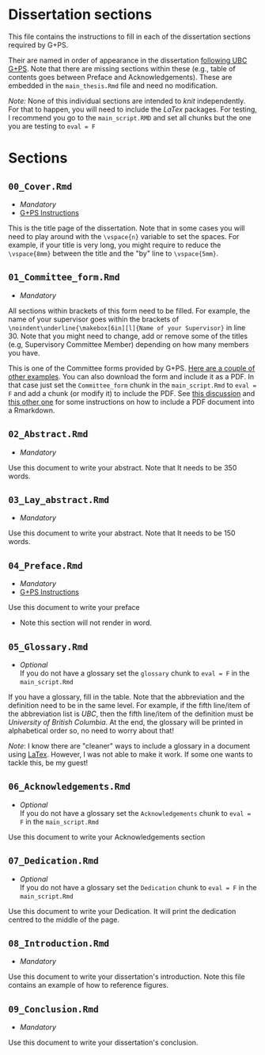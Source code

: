 # Dissertation sections

This file contains the instructions to fill in each of the dissertation sections required by G+PS.

Their are named in order of appearance in the dissertation [following UBC G+PS](https://www.grad.ubc.ca/current-students/dissertation-thesis-preparation/structure-theses-dissertations). Note that there are missing sections within these (e.g., table of contents goes between Preface and Acknowledgements). These are embedded in the `main_thesis.Rmd` file and need no modification.

*Note:* None of this individual sections are intended to *knit* independently. For that to happen, you will need to include the *LaTex* packages. For testing, I recommend you go to the `main_script.RMD` and set all chunks but the one you are testing to `eval = F`

# Sections

## `00_Cover.Rmd`

- *Mandatory*
- [G+PS Instructions](https://www.grad.ubc.ca/sites/default/files/doc/page/thesis_checklist_title_page.pdf)

This is the title page of the dissertation. Note that in some cases you will need to play around with the `\vspace{n}` variable to set the spaces. For example, if your title is very long, you might require to reduce the  `\vspace{8mm}` between the title and the "by" line to `\vspace{5mm}`.

## `01_Committee_form.Rmd`

- *Mandatory*

All sections within brackets of this form need to be filled. For example, the name of your supervisor goes within the brackets of `\noindent\underline{\makebox[6in][l]{Name of your Supervisor}` in line 30. Note that you might need to change, add or remove some of the titles (e.g, Supervisory Committee Member) depending on how many members you have. 

This is one of the Committee forms provided by G+PS. [Here are a couple of other examples](https://www.grad.ubc.ca/sites/default/files/doc/page/committee_page-doctoral_example.pdf). You can also download the form and include it as a PDF. In that case just set the `Committee_form` chunk in the `main_script.Rmd` to `eval = F` and add a chunk (or modify it) to include the PDF. See [this discussion](https://www.r-bloggers.com/join-split-and-compress-pdf-files-with-pdftools/) and [this other one](https://community.rstudio.com/t/appending-a-pre-existing-pdf-to-a-new-created-by-r-markdown/45641/6) for some instructions on how to include a PDF document into a Rmarkdown.

## `02_Abstract.Rmd`

- *Mandatory*

Use this document to write your abstract. Note that It needs to be 350 words.

## `03_Lay_abstract.Rmd`

- *Mandatory*

Use this document to write your abstract. Note that It needs to be 150 words.

## `04_Preface.Rmd`

- *Mandatory*
- [G+PS Instructions](https://www.grad.ubc.ca/sites/default/files/doc/page/thesis_sample_prefaces.pdf)

Use this document to write your preface

- Note this section will not render in word. 

## `05_Glossary.Rmd`

- *Optional*  
If you do not have a glossary set the `glossary` chunk to `eval = F` in the `main_script.Rmd`

If you have a glossary, fill in the table. Note that the abbreviation and the definition need to be in the same level. For example, if the fifth line/item of the abbreviation list is *UBC*, then the fifth line/item of the definition must be *University of British Columbia*. At the end, the glossary will be printed in alphabetical order so, no need to worry about that!

*Note*: I know there are "cleaner" ways to include a glossary in a document using [LaTex](https://www.overleaf.com/learn/latex/Glossaries). However, I was not able to make it work. If some one wants to tackle this, be my guest!

## `06_Acknowledgements.Rmd`

- *Optional*  
If you do not have a glossary set the `Acknowledgements` chunk to `eval = F` in the `main_script.Rmd`

Use this document to write your Acknowledgements section

## `07_Dedication.Rmd`

- *Optional*  
If you do not have a glossary set the `Dedication` chunk to `eval = F` in the `main_script.Rmd`

Use this document to write your Dedication. It will print the dedication centred to the middle of the page.

## `08_Introduction.Rmd`
- *Mandatory*

Use this document to write your dissertation's introduction. Note this file contains an example of how to reference figures. 

## `09_Conclusion.Rmd`
- *Mandatory*

Use this document to write your dissertation's conclusion.
